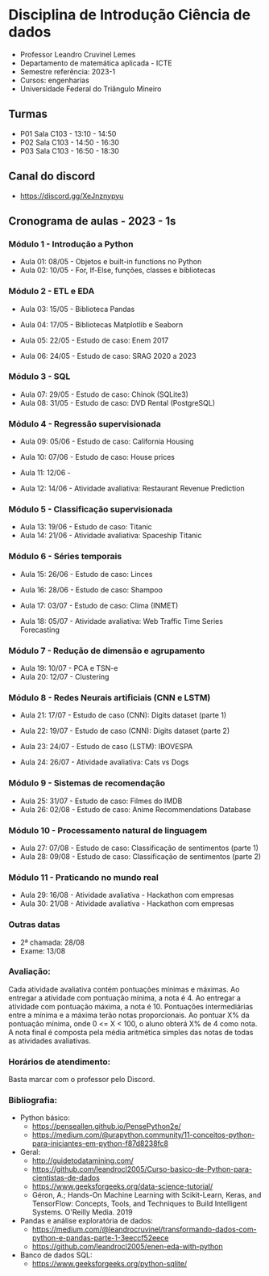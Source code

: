 # Disciplina de Introdução Ciência de dados

- Professor Leandro Cruvinel Lemes
- Departamento de matemática aplicada - ICTE
- Semestre referência: 2023-1
- Cursos: engenharias
- Universidade Federal do Triângulo Mineiro

## Turmas

- P01 Sala C103 - 13:10 - 14:50
- P02 Sala C103 - 14:50 - 16:30
- P03 Sala C103 - 16:50 - 18:30

## Canal do discord

- https://discord.gg/XeJnznypyu

## Cronograma de aulas - 2023 - 1s

### Módulo 1 - Introdução a Python

- Aula 01: 08/05 - Objetos e built-in functions no Python
- Aula 02: 10/05 - For, If-Else, funções, classes e bibliotecas

### Módulo 2 - ETL e EDA

- Aula 03: 15/05 - Biblioteca Pandas
- Aula 04: 17/05 - Bibliotecas Matplotlib e Seaborn

- Aula 05: 22/05 - Estudo de caso: Enem 2017 
- Aula 06: 24/05 - Estudo de caso: SRAG 2020 a 2023

### Módulo 3 - SQL

- Aula 07: 29/05 - Estudo de caso: Chinok (SQLite3)
- Aula 08: 31/05 - Estudo de caso: DVD Rental (PostgreSQL)

### Módulo 4 - Regressão supervisionada

- Aula 09: 05/06 - Estudo de caso: California Housing
- Aula 10: 07/06 - Estudo de caso: House prices

- Aula 11: 12/06 - 
- Aula 12: 14/06 - Atividade avaliativa: Restaurant Revenue Prediction

### Módulo 5 - Classificação supervisionada

- Aula 13: 19/06 - Estudo de caso: Titanic
- Aula 14: 21/06 - Atividade avaliativa: Spaceship Titanic

### Módulo 6 - Séries temporais

- Aula 15: 26/06 - Estudo de caso: Linces
- Aula 16: 28/06 - Estudo de caso: Shampoo

- Aula 17: 03/07 - Estudo de caso: Clima (INMET)
- Aula 18: 05/07 - Atividade avaliativa: Web Traffic Time Series Forecasting

### Módulo 7 - Redução de dimensão e agrupamento

- Aula 19: 10/07 - PCA e TSN-e
- Aula 20: 12/07 - Clustering

### Módulo 8 - Redes Neurais artificiais (CNN e LSTM)

- Aula 21: 17/07 - Estudo de caso (CNN): Digits dataset (parte 1) 
- Aula 22: 19/07 - Estudo de caso (CNN): Digits dataset (parte 2)

- Aula 23: 24/07 - Estudo de caso (LSTM): IBOVESPA
- Aula 24: 26/07 - Atividade avaliativa: Cats vs Dogs

### Módulo 9 - Sistemas de recomendação

- Aula 25: 31/07 - Estudo de caso: Filmes do IMDB
- Aula 26: 02/08 - Estudo de caso: Anime Recommendations Database

### Módulo 10 - Processamento natural de linguagem

- Aula 27: 07/08 - Estudo de caso: Classificação de sentimentos (parte 1)
- Aula 28: 09/08 - Estudo de caso: Classificação de sentimentos (parte 2)

### Módulo 11 - Praticando no mundo real

- Aula 29: 16/08 - Atividade avaliativa - Hackathon com empresas
- Aula 30: 21/08 - Atividade avaliativa - Hackathon com empresas

### Outras datas

- 2ª chamada: 28/08
- Exame: 13/08

### Avaliação:

Cada atividade avaliativa contém pontuações mínimas e máximas. Ao entregar a atividade com pontuação mínima, a nota é 4. Ao entregar a atividade com pontuação máxima, a nota é 10. Pontuações intermediárias entre a mínima e a máxima terão notas proporcionais. Ao pontuar X% da pontuação mínima, onde 0 <= X < 100, o aluno obterá X% de 4 como nota. A nota final é composta pela média aritmética simples das notas de todas as atividades avaliativas. 

### Horários de atendimento:
Basta marcar com o professor pelo Discord.

### Bibliografia:

- Python básico:
    - https://penseallen.github.io/PensePython2e/
    - https://medium.com/@urapython.community/11-conceitos-python-para-iniciantes-em-python-f87d8238fc8
- Geral:
    - http://guidetodatamining.com/
    - https://github.com/leandrocl2005/Curso-basico-de-Python-para-cientistas-de-dados
    - https://www.geeksforgeeks.org/data-science-tutorial/
    - Géron, A.; Hands-On Machine Learning with Scikit-Learn, Keras, and TensorFlow: Concepts, Tools, and Techniques to Build Intelligent Systems. O'Reilly Media. 2019
- Pandas e análise exploratória de dados:
    - https://medium.com/@leandrocruvinel/transformando-dados-com-python-e-pandas-parte-1-3eeccf52eece
    - https://github.com/leandrocl2005/enen-eda-with-python
- Banco de dados SQL:
    - https://www.geeksforgeeks.org/python-sqlite/

